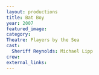 ```yaml
---
layout: productions
title: Bat Boy
year: 2007
featured_image: 
category:
Theatre: Players by the Sea
cast:
  Sheriff Reynolds: Michael Lipp
crew:
external_links:
---
```

